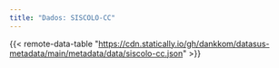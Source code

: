 ```yaml
---
title: "Dados: SISCOLO-CC"
---
```


{{< remote-data-table "https://cdn.statically.io/gh/dankkom/datasus-metadata/main/metadata/data/siscolo-cc.json" >}}
